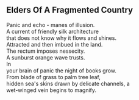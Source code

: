 Elders Of A Fragmented Country
------------------------------
Panic and echo - manes of illusion.  
A current of friendly silk architecture  
that does not know why it flows and shines.  
Attracted and then imbued in the land.  
The rectum imposes nessecity.  
A sunburst orange wave trusts.  
In  
your brain of panic the night of books grow.  
From blade of grass to palm tree leaf,  
hidden sea's skins drawn by delicate channels, a  
wet-winged vein begins to magnify.  
